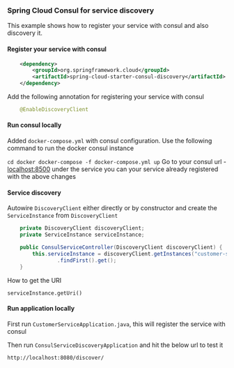 ### Spring Cloud Consul for service discovery

This example shows how to register your service with consul and also discovery it.

#### Register your service with consul

```xml
    <dependency>
        <groupId>org.springframework.cloud</groupId>
        <artifactId>spring-cloud-starter-consul-discovery</artifactId>
    </dependency>
```

Add the following annotation for registering your service with consul
```java
    @EnableDiscoveryClient
```
#### Run consul locally 
Added `docker-compose.yml` with consul configuration. Use the following command to run the docker
 consul instance
 
 `
 cd docker
 docker-compose -f docker-compose.yml up
 `
Go to your consul url  - [localhost:8500](localhost:8500)
under the service you can your service already registered with the above changes

#### Service discovery

Autowire `DiscoveryClient` either directly or by constructor and create the 
`ServiceInstance` from `DiscoveryClient`
```java
    private DiscoveryClient discoveryClient;
    private ServiceInstance serviceInstance;

    public ConsulServiceController(DiscoveryClient discoveryClient) {
        this.serviceInstance = discoveryClient.getInstances("customer-service").stream()
                .findFirst().get();
    }
``` 

How to get the URI

`serviceInstance.getUri()`

#### Run application locally
First run `CustomerServiceApplication.java`, this will register the service with consul

Then run `ConsulServiceDiscoveryApplication` and hit the below url to test it

`http://localhost:8080/discover/`

